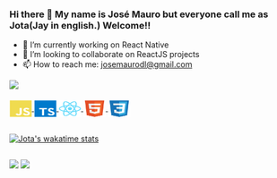 ### Hi there 👋 My name is José Mauro but everyone call me as Jota(Jay in english.) Welcome!!

- 🔭 I’m currently working on React Native
- 👯 I’m looking to collaborate on ReactJS projects
- 📫 How to reach me: josemaurodl@gmail.com

<div align="left">
  <a href="https://github.com/jotamauro">
  <img height="180em" src="https://github-readme-stats.vercel.app/api/top-langs/?username=jotamauro&layout=compact&langs_count=7&theme=dracula"/>
</div>
<div style="display: inline_block"><br>
  <img align="center" alt="JS" height="30" width="40" src="https://raw.githubusercontent.com/devicons/devicon/master/icons/javascript/javascript-plain.svg">
  <img align="center" alt="TS" height="30" width="40" src="https://raw.githubusercontent.com/devicons/devicon/master/icons/typescript/typescript-plain.svg">
  <img align="center" alt="React" height="30" width="40" src="https://raw.githubusercontent.com/devicons/devicon/master/icons/react/react-original.svg">
  <img align="center" alt="HTML" height="30" width="40" src="https://raw.githubusercontent.com/devicons/devicon/master/icons/html5/html5-original.svg">
  <img align="center" alt="CSS" height="30" width="40" src="https://raw.githubusercontent.com/devicons/devicon/master/icons/css3/css3-original.svg">
</div>
 
##

![Jota's wakatime stats](https://github-readme-stats.vercel.app/api/wakatime?username=jotamauro&theme=radical&v=2)
 
##  
<div> 
 
  <a href = "mailto:josemaurodl@gmail.com"><img src="https://img.shields.io/badge/-Gmail-%23333?style=for-the-badge&logo=gmail&logoColor=white" target="_blank"></a>
  <a href="https://www.linkedin.com/in/josemaurodl/" target="_blank"><img src="https://img.shields.io/badge/-LinkedIn-%230077B5?style=for-the-badge&logo=linkedin&logoColor=white" target="_blank"></a> 
 
</div>
